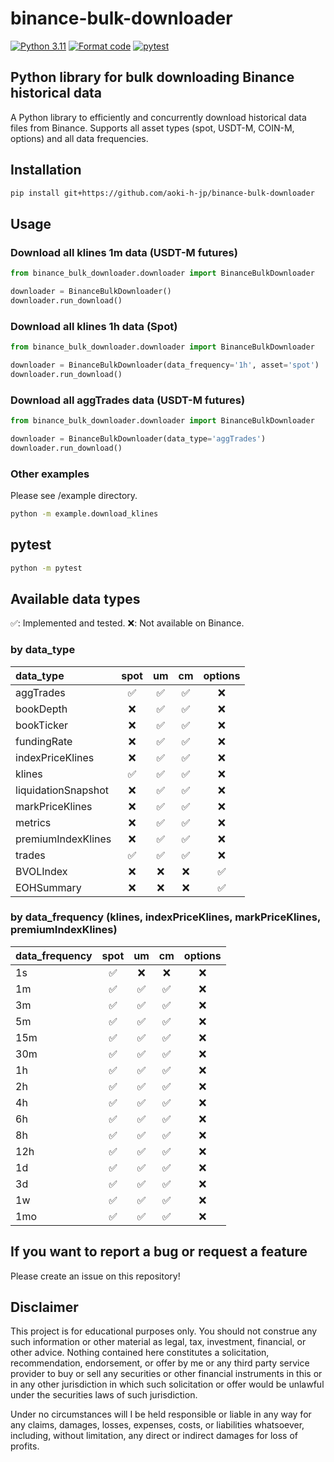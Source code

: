 # binance-bulk-downloader
[![Python 3.11](https://img.shields.io/badge/python-3.11-blue.svg)](https://www.python.org/downloads/release/python-3110//)
[![Format code](https://github.com/aoki-h-jp/binance-bulk-downloader/actions/workflows/Formatter.yml/badge.svg?branch=main)](https://github.com/aoki-h-jp/binance-bulk-downloader/actions/workflows/Formatter.yml)
[![pytest](https://github.com/aoki-h-jp/binance-bulk-downloader/actions/workflows/pytest.yaml/badge.svg)](https://github.com/aoki-h-jp/binance-bulk-downloader/actions/workflows/pytest.yaml)

## Python library for bulk downloading Binance historical data
A Python library to efficiently and concurrently download historical data files from Binance. Supports all asset types (spot, USDT-M, COIN-M, options) and all data frequencies.

## Installation

```bash
pip install git+https://github.com/aoki-h-jp/binance-bulk-downloader
```

## Usage
### Download all klines 1m data (USDT-M futures)

```python
from binance_bulk_downloader.downloader import BinanceBulkDownloader

downloader = BinanceBulkDownloader()
downloader.run_download()
```

### Download all klines 1h data (Spot)

```python
from binance_bulk_downloader.downloader import BinanceBulkDownloader

downloader = BinanceBulkDownloader(data_frequency='1h', asset='spot')
downloader.run_download()
```

### Download all aggTrades data (USDT-M futures)

```python
from binance_bulk_downloader.downloader import BinanceBulkDownloader

downloader = BinanceBulkDownloader(data_type='aggTrades')
downloader.run_download()
```

### Other examples
Please see /example directory.

```bash
python -m example.download_klines
```

## pytest

```bash
python -m pytest
```

## Available data types
✅: Implemented and tested. ❌: Not available on Binance.

### by data_type

| data_type           | spot | um   | cm   | options | 
| :------------------ | :--: | :--: | :--: | :-----: | 
| aggTrades           | ✅   | ✅   | ✅ | ❌      | 
| bookDepth           | ❌   | ✅   | ✅ | ❌      | 
| bookTicker          | ❌   | ✅   | ✅ | ❌      | 
| fundingRate         | ❌   | ✅   | ✅ | ❌      | 
| indexPriceKlines    | ❌   | ✅   | ✅ | ❌      | 
| klines              | ✅   | ✅   | ✅ | ❌      | 
| liquidationSnapshot | ❌   | ✅   | ✅ | ❌      | 
| markPriceKlines     | ❌   | ✅   | ✅ | ❌      | 
| metrics             | ❌   | ✅   | ✅ | ❌      | 
| premiumIndexKlines  | ❌   | ✅   | ✅ | ❌      | 
| trades              | ✅   | ✅   | ✅ | ❌      | 
| BVOLIndex           | ❌   | ❌   | ❌ | ✅      | 
| EOHSummary          | ❌   | ❌   | ❌ | ✅      | 

### by data_frequency (klines, indexPriceKlines, markPriceKlines, premiumIndexKlines)

| data_frequency | spot | um   | cm   | options |
| :------------- | :--: | :--: | :--: | :-----: |
| 1s             | ✅   | ❌   | ❌ | ❌      |
| 1m             | ✅   | ✅   | ✅ | ❌      |
| 3m             | ✅   | ✅   | ✅ | ❌      |
| 5m             | ✅   | ✅   | ✅ | ❌      |
| 15m            | ✅   | ✅   | ✅ | ❌      |
| 30m            | ✅   | ✅   | ✅ | ❌      |
| 1h             | ✅   | ✅   | ✅ | ❌      |
| 2h             | ✅   | ✅   | ✅ | ❌      |
| 4h             | ✅   | ✅   | ✅ | ❌      |
| 6h             | ✅   | ✅   | ✅ | ❌      |
| 8h             | ✅   | ✅   | ✅ | ❌      |
| 12h            | ✅   | ✅   | ✅ | ❌      |
| 1d             | ✅   | ✅   | ✅ | ❌      |
| 3d             | ✅   | ✅   | ✅ | ❌      |
| 1w             | ✅   | ✅   | ✅ | ❌      |
| 1mo            | ✅   | ✅   | ✅ | ❌      |

## If you want to report a bug or request a feature
Please create an issue on this repository!

## Disclaimer
This project is for educational purposes only. You should not construe any such information or other material as legal,
tax, investment, financial, or other advice. Nothing contained here constitutes a solicitation, recommendation,
endorsement, or offer by me or any third party service provider to buy or sell any securities or other financial
instruments in this or in any other jurisdiction in which such solicitation or offer would be unlawful under the
securities laws of such jurisdiction.

Under no circumstances will I be held responsible or liable in any way for any claims, damages, losses, expenses, costs,
or liabilities whatsoever, including, without limitation, any direct or indirect damages for loss of profits.